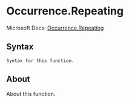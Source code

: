 ---
---

# Occurrence.Repeating

Microsoft Docs: [Occurrence.Repeating](https://docs.microsoft.com/en-us/powerquery-m/occurrence-repeating)

## Syntax

```powerquery-m
Syntax for this function.
```

## About

About this function.

